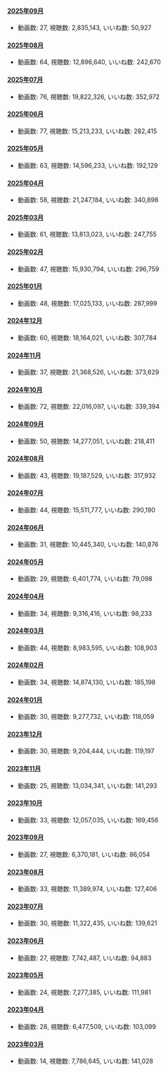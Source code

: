 #### [2025年09月](videos/202509 "wikilink")

-   動画数: 27, 視聴数: 2,835,143, いいね数: 50,927

#### [2025年08月](videos/202508 "wikilink")

-   動画数: 64, 視聴数: 12,896,640, いいね数: 242,670

#### [2025年07月](videos/202507 "wikilink")

-   動画数: 76, 視聴数: 19,822,326, いいね数: 352,972

#### [2025年06月](videos/202506 "wikilink")

-   動画数: 77, 視聴数: 15,213,233, いいね数: 282,415

#### [2025年05月](videos/202505 "wikilink")

-   動画数: 63, 視聴数: 14,596,233, いいね数: 192,129

#### [2025年04月](videos/202504 "wikilink")

-   動画数: 58, 視聴数: 21,247,184, いいね数: 340,898

#### [2025年03月](videos/202503 "wikilink")

-   動画数: 61, 視聴数: 13,813,023, いいね数: 247,755

#### [2025年02月](videos/202502 "wikilink")

-   動画数: 47, 視聴数: 15,930,794, いいね数: 296,759

#### [2025年01月](videos/202501 "wikilink")

-   動画数: 48, 視聴数: 17,025,133, いいね数: 287,999

#### [2024年12月](videos/202412 "wikilink")

-   動画数: 60, 視聴数: 18,164,021, いいね数: 307,784

#### [2024年11月](videos/202411 "wikilink")

-   動画数: 37, 視聴数: 21,368,526, いいね数: 373,629

#### [2024年10月](videos/202410 "wikilink")

-   動画数: 72, 視聴数: 22,016,097, いいね数: 339,394

#### [2024年09月](videos/202409 "wikilink")

-   動画数: 50, 視聴数: 14,277,051, いいね数: 218,411

#### [2024年08月](videos/202408 "wikilink")

-   動画数: 43, 視聴数: 19,187,529, いいね数: 317,932

#### [2024年07月](videos/202407 "wikilink")

-   動画数: 44, 視聴数: 15,511,777, いいね数: 290,190

#### [2024年06月](videos/202406 "wikilink")

-   動画数: 31, 視聴数: 10,445,340, いいね数: 140,876

#### [2024年05月](videos/202405 "wikilink")

-   動画数: 29, 視聴数: 6,401,774, いいね数: 79,098

#### [2024年04月](videos/202404 "wikilink")

-   動画数: 34, 視聴数: 9,316,416, いいね数: 98,233

#### [2024年03月](videos/202403 "wikilink")

-   動画数: 44, 視聴数: 8,983,595, いいね数: 108,903

#### [2024年02月](videos/202402 "wikilink")

-   動画数: 34, 視聴数: 14,874,130, いいね数: 185,198

#### [2024年01月](videos/202401 "wikilink")

-   動画数: 30, 視聴数: 9,277,732, いいね数: 118,059

#### [2023年12月](videos/202312 "wikilink")

-   動画数: 30, 視聴数: 9,204,444, いいね数: 119,197

#### [2023年11月](videos/202311 "wikilink")

-   動画数: 25, 視聴数: 13,034,341, いいね数: 141,293

#### [2023年10月](videos/202310 "wikilink")

-   動画数: 33, 視聴数: 12,057,035, いいね数: 169,456

#### [2023年09月](videos/202309 "wikilink")

-   動画数: 27, 視聴数: 6,370,181, いいね数: 86,054

#### [2023年08月](videos/202308 "wikilink")

-   動画数: 33, 視聴数: 11,389,974, いいね数: 127,406

#### [2023年07月](videos/202307 "wikilink")

-   動画数: 30, 視聴数: 11,322,435, いいね数: 139,621

#### [2023年06月](videos/202306 "wikilink")

-   動画数: 27, 視聴数: 7,742,487, いいね数: 94,883

#### [2023年05月](videos/202305 "wikilink")

-   動画数: 24, 視聴数: 7,277,385, いいね数: 111,981

#### [2023年04月](videos/202304 "wikilink")

-   動画数: 28, 視聴数: 6,477,509, いいね数: 103,099

#### [2023年03月](videos/202303 "wikilink")

-   動画数: 14, 視聴数: 7,786,645, いいね数: 141,028

